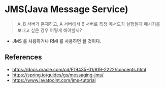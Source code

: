 # JMS(Java Message Service)

> A, B 서버가 존재하고, A 서버에서 B 서버로 특정 메서드가 실행될때 메시지를 보내고 싶은 경우 어떻게 해야할까?

- JMS 를 사용하거나 RMI 를 사용하면 될 것이다.

## References

- https://docs.oracle.com/cd/E19435-01/819-2222/concepts.html
- https://spring.io/guides/gs/messaging-jms/
- https://www.javatpoint.com/jms-tutorial

